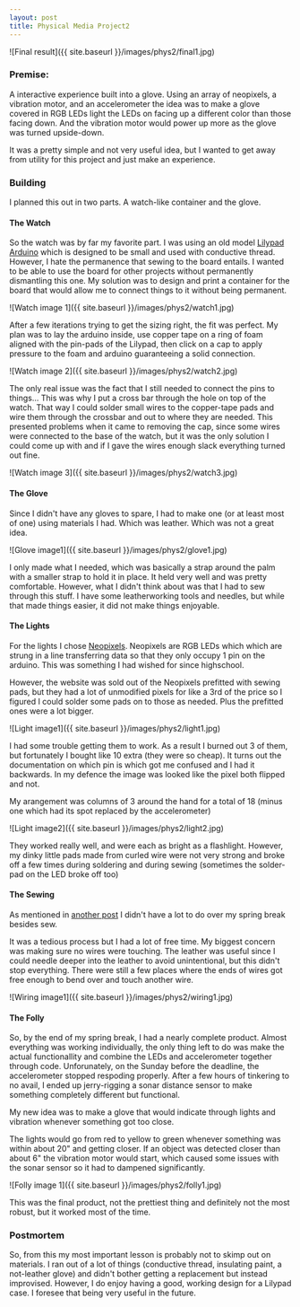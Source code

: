 ```yaml
---
layout: post
title: Physical Media Project2
---
```


![Final result]({{ site.baseurl }}/images/phys2/final1.jpg)

### Premise: 
A interactive experience built into a glove. Using an array of neopixels, a vibration motor, and an accelerometer the idea was to make a glove covered in RGB LEDs light the LEDs on facing up a different color than those facing down. And the vibration motor would power up more as the glove was turned upside-down. 

It was a pretty simple and not very useful idea, but I wanted to get away from utility for this project and just make an experience.

### Building

I planned this out in two parts. A watch-like container and the glove.

#### The Watch
So the watch was by far my favorite part. I was using an old model [Lilypad Arduino](#) which is designed to be small and used with conductive thread. However, I hate the permanence that sewing to the board entails. I wanted to be able to use the board for other projects without permanently dismantling this one. My solution was to design and print a container for the board that would allow me to connect things to it without being permanent.

![Watch image 1]({{ site.baseurl }}/images/phys2/watch1.jpg)

After a few iterations trying to get the sizing right, the fit was perfect. My plan was to lay the arduino inside, use copper tape on a ring of foam aligned with the pin-pads of the Lilypad, then click on a cap to apply pressure to the foam and arduino guaranteeing a solid connection.

![Watch image 2]({{ site.baseurl }}/images/phys2/watch2.jpg)

The only real issue was the fact that I still needed to connect the pins to things... This was why I put a cross bar through the hole on top of the watch. That way I could solder small wires to the copper-tape pads and wire them through the crossbar and out to where they are needed. This presented problems when it came to removing the cap, since some wires were connected to the base of the watch, but it was the only solution I could come up with and if I gave the wires enough slack everything turned out fine.

![Watch image 3]({{ site.baseurl }}/images/phys2/watch3.jpg)

#### The Glove

Since I didn't have any gloves to spare, I had to make one (or at least most of one) using materials I had. Which was leather. Which was not a great idea.

![Glove image1]({{ site.baseurl }}/images/phys2/glove1.jpg)

I only made what I needed, which was basically a strap around the palm with a smaller strap to hold it in place. It held very well and was pretty comfortable. However, what I didn't think about was that I had to sew through this stuff. I have some leatherworking tools and needles, but while that made things easier, it did not make things enjoyable. 

#### The Lights

For the lights I chose [Neopixels](https://www.adafruit.com/categories/168). Neopixels are RGB LEDs which which are strung in a line transferring data so that they only occupy 1 pin on the arduino. This was something I had wished for since highschool.

However, the website was sold out of the Neopixels prefitted with sewing pads, but they had a lot of unmodified pixels for like a 3rd of the price so I figured I could solder some pads on to those as needed. Plus the prefitted ones were a lot bigger.

![Light image1]({{ site.baseurl }}/images/phys2/light1.jpg)

I had some trouble getting them to work. As a result I burned out 3 of them, but fortunately I bought like 10 extra (they were so cheap). It turns out the documentation on which pin is which got me confused and I had it backwards. In my defence the image was looked like the pixel both flipped and not.

My arangement was columns of 3 around the hand for a total of 18 (minus one which had its spot replaced by the accelerometer)

![Light image2]({{ site.baseurl }}/images/phys2/light2.jpg)

They worked really well, and were each as bright as a flashlight. However, my dinky little pads made from curled wire were not very strong and broke off a few times during soldering and during sewing (sometimes the solder-pad on the LED broke off too)

#### The Sewing

As mentioned in [another post](http://fad4470.github.io/XOWeek/) I didn't have a lot to do over my spring break besides sew.

It was a tedious process but I had a lot of free time. My biggest concern was making sure no wires were touching. The leather was useful since I could needle deeper into the leather to avoid unintentional, but this didn't stop everything. There were still a few places where the ends of wires got free enough to bend over and touch another wire.

![Wiring image1]({{ site.baseurl }}/images/phys2/wiring1.jpg)

#### The Folly

So, by the end of my spring break, I had a nearly complete product. Almost everything was working individually, the only thing left to do was make the actual functionallity and combine the LEDs and accelerometer together through code. Unforunately, on the Sunday before the deadline, the accelerometer stopped respoding properly. After a few hours of tinkering to no avail, I ended up jerry-rigging a sonar distance sensor to make something completely different but functional.

My new idea was to make a glove that would indicate through lights and vibration whenever something got too close.

The lights would go from red to yellow to green whenever something was within about 20" and getting closer. If an object was detected closer than about 6" the vibration motor would start, which caused some issues with the sonar sensor so it had to dampened significantly.

![Folly image 1]({{ site.baseurl }}/images/phys2/folly1.jpg)

This was the final product, not the prettiest thing and definitely not the most robust, but it worked most of the time.

### Postmortem

So, from this my most important lesson is probably not to skimp out on materials. I ran out of a lot of things (conductive thread, insulating paint, a not-leather glove) and didn't bother getting a replacement but instead improvised. However, I do enjoy having a good, working design for a Lilypad case. I foresee that being very useful in the future.